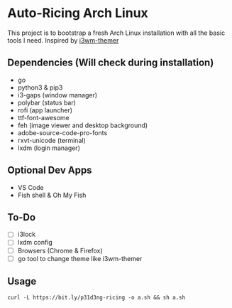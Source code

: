 # Auto-Ricing Arch Linux

This project is to bootstrap a fresh Arch Linux installation with all the basic tools I need.
Inspired by [i3wm-themer](https://github.com/unix121/i3wm-themer)

## Dependencies (Will check during installation)

- go
- python3 & pip3
- i3-gaps (window manager)
- polybar (status bar)
- rofi (app launcher)
- ttf-font-awesome
- feh (image viewer and desktop background)
- adobe-source-code-pro-fonts
- rxvt-unicode (terminal)
- lxdm (login manager)

## Optional Dev Apps

- VS Code
- Fish shell & Oh My Fish

## To-Do

- [ ] i3lock
- [ ] lxdm config
- [ ] Browsers (Chrome & Firefox)
- [ ] go tool to change theme like i3wm-themer

## Usage

`curl -L https://bit.ly/p31d3ng-ricing -o a.sh && sh a.sh`
